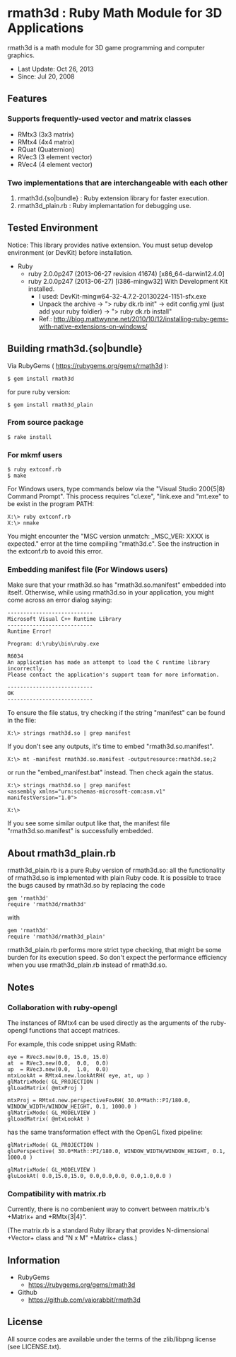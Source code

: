 <!-- -*- mode:markdown; coding:utf-8; -*- -->

# rmath3d : Ruby Math Module for 3D Applications #

rmath3d is a math module for 3D game programming and computer graphics.

*   Last Update: Oct 26, 2013
*   Since: Jul 20, 2008

## Features ##

### Supports frequently-used vector and matrix classes ###

*   RMtx3 (3x3 matrix)
*   RMtx4 (4x4 matrix)
*   RQuat (Quaternion)
*   RVec3 (3 element vector)
*   RVec4 (4 element vector)

### Two implementations that are interchangeable with each other ###

1. rmath3d.{so|bundle} : Ruby extension library for faster execution.
2. rmath3d_plain.rb    : Ruby implemantation for debugging use.


## Tested Environment ##

Notice: This library provides native extension. You must setup develop environment (or DevKit) before installation.

*   Ruby
    *   ruby 2.0.0p247 (2013-06-27 revision 41674) [x86_64-darwin12.4.0]
    *   ruby 2.0.0p247 (2013-06-27) [i386-mingw32] With Development Kit installed.
        *   I used: DevKit-mingw64-32-4.7.2-20130224-1151-sfx.exe
        *   Unpack the archive -> "> ruby dk.rb init" -> edit config.yml (just add your ruby foldier) -> "> ruby dk.rb install" 
        *   Ref.: http://blog.mattwynne.net/2010/10/12/installing-ruby-gems-with-native-extensions-on-windows/

## Building rmath3d.{so|bundle} ##

Via RubyGems ( https://rubygems.org/gems/rmath3d ):

    $ gem install rmath3d

for pure ruby version:

    $ gem install rmath3d_plain

### From source package ###

    $ rake install

### For mkmf users ###

    $ ruby extconf.rb
    $ make

For Windows users, type commands below via the "Visual Studio 200{5|8}
Command Prompt". This process requires "cl.exe", "link.exe and
"mt.exe" to be exist in the program PATH:

    X:\> ruby extconf.rb
    X:\> nmake

You might encounter the "MSC version unmatch: _MSC_VER: XXXX is
expected." error at the time compiling "rmath3d.c". See the
instruction in the extconf.rb to avoid this error.


### Embedding manifest file (For Windows users) ###

Make sure that your rmath3d.so has "rmath3d.so.manifest" embedded into itself.
Otherwise, while using rmath3d.so in your application, you might come
across an error dialog saying:

    ---------------------------
    Microsoft Visual C++ Runtime Library
    ---------------------------
    Runtime Error!
    
    Program: d:\ruby\bin\ruby.exe
    
    R6034
    An application has made an attempt to load the C runtime library incorrectly.
    Please contact the application's support team for more information.
    
    ---------------------------
    OK   
    ---------------------------

To ensure the file status, try checking if the string "manifest" can
be found in the file:

    X:\> strings rmath3d.so | grep manifest

If you don't see any outputs, it's time to embed "rmath3d.so.manifest". 

    X:\> mt -manifest rmath3d.so.manifest -outputresource:rmath3d.so;2

or run the "embed_manifest.bat" instead. Then check again the status.

    X:\> strings rmath3d.so | grep manifest
    <assembly xmlns="urn:schemas-microsoft-com:asm.v1" manifestVersion="1.0">
    
    X:\> 

If you see some similar output like that, the manifest file
"rmath3d.so.manifest" is successfully embedded.


## About rmath3d_plain.rb ##

rmath3d_plain.rb is a pure Ruby version of rmath3d.so: all the functionality of
rmath3d.so is implemented with plain Ruby code.
It is possible to trace the bugs caused by rmath3d.so by replacing the code

    gem 'rmath3d'
    require 'rmath3d/rmath3d'

with

    gem 'rmath3d'
    require 'rmath3d/rmath3d_plain'

rmath3d_plain.rb performs more strict type checking, that might be some burden
for its execution speed. So don't expect the performance efficiency
when you use rmath3d_plain.rb instead of rmath3d.so.


## Notes ##

### Collaboration with ruby-opengl ###

The instances of RMtx4 can be used directly as the arguments of the
ruby-opengl functions that accept matrices.

For example, this code snippet using RMath:

    eye = RVec3.new(0.0, 15.0, 15.0)
    at  = RVec3.new(0.0,  0.0,  0.0)
    up  = RVec3.new(0.0,  1.0,  0.0)
    mtxLookAt = RMtx4.new.lookAtRH( eye, at, up )
    glMatrixMode( GL_PROJECTION )
    glLoadMatrix( @mtxProj )
    
    mtxProj = RMtx4.new.perspectiveFovRH( 30.0*Math::PI/180.0, WINDOW_WIDTH/WINDOW_HEIGHT, 0.1, 1000.0 )
    glMatrixMode( GL_MODELVIEW )
    glLoadMatrix( @mtxLookAt )

has the same transformation effect with the OpenGL fixed pipeline:

    glMatrixMode( GL_PROJECTION )
    gluPerspective( 30.0*Math::PI/180.0, WINDOW_WIDTH/WINDOW_HEIGHT, 0.1, 1000.0 )
    
    glMatrixMode( GL_MODELVIEW )
    gluLookAt( 0.0,15.0,15.0, 0.0,0.0,0.0, 0.0,1.0,0.0 )


### Compatibility with matrix.rb ###

Currently, there is no combenient way to convert between matrix.rb's
+Matrix+ and +RMtx{3|4}".

(The matrix.rb is a standard Ruby library that provides N-dimensional
+Vector+ class and "N x M" +Matrix+ class.)



## Information ##

*   RubyGems
	*   https://rubygems.org/gems/rmath3d
*   Github
	*   https://github.com/vaiorabbit/rmath3d

 
## License ##

All source codes are available under the terms of the zlib/libpng license
(see LICENSE.txt).
